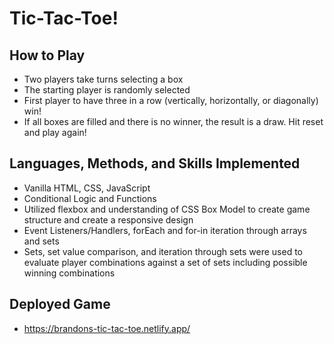 # Tic-Tac-Toe!

## How to Play

- Two players take turns selecting a box
- The starting player is randomly selected
- First player to have three in a row (vertically, horizontally, or diagonally) win!
- If all boxes are filled and there is no winner, the result is a draw. Hit reset and play again!

## Languages, Methods, and Skills Implemented

- Vanilla HTML, CSS, JavaScript
- Conditional Logic and Functions
- Utilized flexbox and understanding of CSS Box Model to create game structure and create a responsive design
- Event Listeners/Handlers, forEach and for-in iteration through arrays and sets
- Sets, set value comparison, and iteration through sets were used to evaluate player combinations against a set of sets including possible winning combinations

## Deployed Game

- https://brandons-tic-tac-toe.netlify.app/
